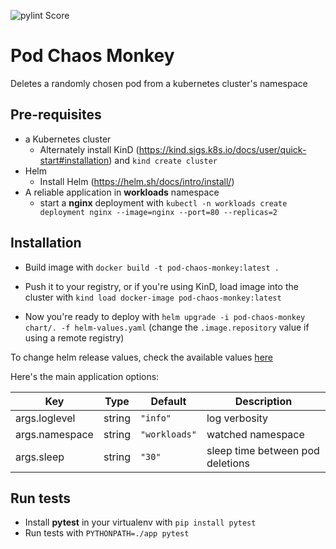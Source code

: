 ![pylint Score](https://mperlet.github.io/pybadge/badges/10.svg)

# Pod Chaos Monkey
Deletes a randomly chosen pod from a kubernetes cluster's namespace

## Pre-requisites
* a Kubernetes cluster
  * Alternately install KinD (https://kind.sigs.k8s.io/docs/user/quick-start#installation) and `kind create cluster`
* Helm
  * Install Helm (https://helm.sh/docs/intro/install/)
* A reliable application in **workloads** namespace
  * start a **nginx** deployment with `kubectl -n workloads create deployment nginx --image=nginx --port=80 --replicas=2`

## Installation
* Build image with `docker build -t pod-chaos-monkey:latest .`

* Push it to your registry, or if you're using KinD, load image into the cluster with
`kind load docker-image pod-chaos-monkey:latest`

* Now you're ready to deploy with
`helm upgrade -i pod-chaos-monkey chart/. -f helm-values.yaml`
(change the `.image.repository` value if using a remote registry)

To change helm release values, check the available values [here](./chart/README.md) 

Here's the main application options:

| Key | Type | Default | Description                      |
|-----|------|---------|----------------------------------|
| args.loglevel | string | `"info"` | log verbosity                    |
| args.namespace | string | `"workloads"` | watched namespace                |
| args.sleep | string | `"30"` | sleep time between pod deletions |

## Run tests

* Install **pytest** in your virtualenv with `pip install pytest`
* Run tests with `PYTHONPATH=./app pytest` 
